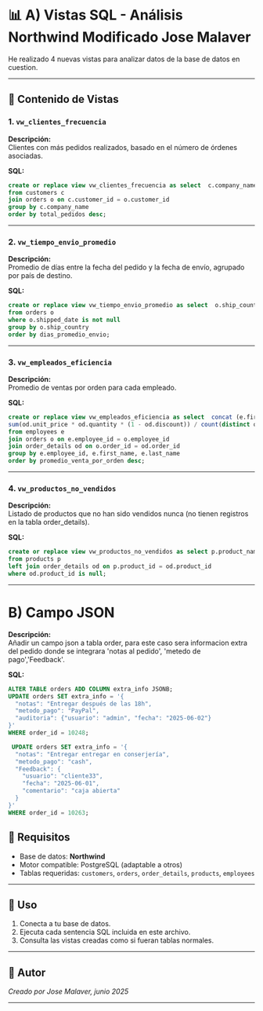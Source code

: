 # 📊 A) Vistas SQL - Análisis Northwind Modificado Jose Malaver

He realizado 4 nuevas vistas para analizar datos de la base de datos en cuestion.

---

## 📁 Contenido de Vistas

### 1. `vw_clientes_frecuencia`
**Descripción:**  
Clientes con más pedidos realizados, basado en el número de órdenes asociadas.

**SQL:**
```sql
create or replace view vw_clientes_frecuencia as select  c.company_name, count(o.order_id) as total_pedidos
from customers c
join orders o on c.customer_id = o.customer_id
group by c.company_name
order by total_pedidos desc;
```

---

### 2. `vw_tiempo_envio_promedio`
**Descripción:**  
Promedio de días entre la fecha del pedido y la fecha de envío, agrupado por país de destino.

**SQL:**
```sql
create or replace view vw_tiempo_envio_promedio as select  o.ship_country, round(avg(o.shipped_date - o.order_date), 2) as dias_promedio_envio
from orders o
where o.shipped_date is not null
group by o.ship_country
order by dias_promedio_envio;
```

---

### 3. `vw_empleados_eficiencia`
**Descripción:**  
Promedio de ventas por orden para cada empleado. 

**SQL:**
```sql
create or replace view vw_empleados_eficiencia as select  concat (e.first_name,' ',e.last_name), count(distinct o.order_id) as total_ordenes,
sum(od.unit_price * od.quantity * (1 - od.discount)) / count(distinct o.order_id)  as promedio_venta_por_orden
from employees e
join orders o on e.employee_id = o.employee_id
join order_details od on o.order_id = od.order_id
group by e.employee_id, e.first_name, e.last_name
order by promedio_venta_por_orden desc;
```

---

### 4. `vw_productos_no_vendidos`
**Descripción:**  
Listado de productos que no han sido vendidos nunca (no tienen registros en la tabla order_details).

**SQL:**
```sql
create or replace view vw_productos_no_vendidos as select p.product_name,  p.unit_price, p.units_in_stock
from products p
left join order_details od on p.product_id = od.product_id
where od.product_id is null;
```


---

# B) Campo JSON
**Descripción:**  
Añadir un campo json a tabla order, para este caso sera informacion extra del pedido donde se integrara 'notas al pedido', 'metedo de pago','Feedback'.

**SQL:**
```sql
ALTER TABLE orders ADD COLUMN extra_info JSONB;
UPDATE orders SET extra_info = '{
  "notas": "Entregar después de las 18h",
  "metodo_pago": "PayPal",
  "auditoria": {"usuario": "admin", "fecha": "2025-06-02"}
}'
WHERE order_id = 10248;

 UPDATE orders SET extra_info = '{
  "notas": "Entregar entregar en conserjería",
  "metodo_pago": "cash",
  "Feedback": {
    "usuario": "cliente33",
    "fecha": "2025-06-01",
    "comentario": "caja abierta"
  }
}'
WHERE order_id = 10263;
```

## 🧩 Requisitos

- Base de datos: **Northwind**
- Motor compatible: PostgreSQL (adaptable a otros)
- Tablas requeridas: `customers`, `orders`, `order_details`, `products`, `employees`

---

## 🚀 Uso

1. Conecta a tu base de datos.
2. Ejecuta cada sentencia SQL incluida en este archivo.
3. Consulta las vistas creadas como si fueran tablas normales.

---

## 📌 Autor

*Creado por Jose Malaver, junio 2025*

---
